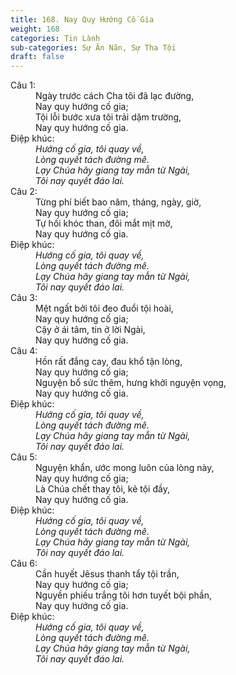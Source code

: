 ```yaml
---
title: 168. Nay Quy Hướng Cố Gia
weight: 168
categories: Tin Lành
sub-categories: Sự Ăn Năn, Sự Tha Tội
draft: false
---
```

<dl><dt>Câu 1:</dt><dd data-verse="1">Ngày trước cách Cha tôi đã lạc đường, <br/>Nay quy hướng cố gia; <br/>Tội lỗi bước xưa tôi trải dặm trường, <br/>Nay quy hướng cố gia. </dd><dt>Điệp khúc:</dt><dd data-chorus="1"><em>Hướng cố gia, tôi quay về, <br/>Lòng quyết tách đường mê. <br/>Lạy Chúa hãy giang tay mẫn từ Ngài, <br/>Tôi nay quyết đáo lai. </em></dd><dt>Câu 2:</dt><dd data-verse="2">Từng phí biết bao năm, tháng, ngày, giờ, <br/>Nay quy hướng cố gia; <br/>Tự hối khóc than, đôi mắt mịt mờ, <br/>Nay quy hướng cố gia. </dd><dt>Điệp khúc:</dt><dd data-chorus="1"><em>Hướng cố gia, tôi quay về, <br/>Lòng quyết tách đường mê. <br/>Lạy Chúa hãy giang tay mẫn từ Ngài, <br/>Tôi nay quyết đáo lai. </em></dd><dt>Câu 3:</dt><dd data-verse="3">Mệt ngất bởi tôi đeo đuổi tội hoài, <br/>Nay quy hướng cố gia; <br/>Cậy ở ái tâm, tin ở lời Ngài, <br/>Nay quy hướng cố gia. </dd><dt>Câu 4:</dt><dd data-verse="4">Hồn rất đắng cay, đau khổ tận lòng, <br/>Nay quy hướng cố gia; <br/>Nguyện bổ sức thêm, hưng khởi nguyện vọng, <br/>Nay quy hướng cố gia. </dd><dt>Điệp khúc:</dt><dd data-chorus="1"><em>Hướng cố gia, tôi quay về, <br/>Lòng quyết tách đường mê. <br/>Lạy Chúa hãy giang tay mẫn từ Ngài, <br/>Tôi nay quyết đáo lai. </em></dd><dt>Câu 5:</dt><dd data-verse="5">Nguyện khẩn, ước mong luôn của lòng này, <br/>Nay quy hướng cố gia; <br/>Là Chúa chết thay tôi, kẻ tội đầy, <br/>Nay quy hướng cố gia. </dd><dt>Điệp khúc:</dt><dd data-chorus="1"><em>Hướng cố gia, tôi quay về, <br/>Lòng quyết tách đường mê. <br/>Lạy Chúa hãy giang tay mẫn từ Ngài, <br/>Tôi nay quyết đáo lai. </em></dd><dt>Câu 6:</dt><dd data-verse="6">Cần huyết Jêsus thanh tẩy tội trần, <br/>Nay quy hướng cố gia; <br/>Nguyền phiếu trắng tôi hơn tuyết bội phần, <br/>Nay quy hướng cố gia. </dd><dt>Điệp khúc:</dt><dd data-chorus="1"><em>Hướng cố gia, tôi quay về, <br/>Lòng quyết tách đường mê. <br/>Lạy Chúa hãy giang tay mẫn từ Ngài, <br/>Tôi nay quyết đáo lai. </em></dd></dl>